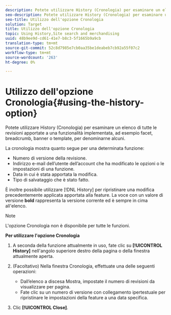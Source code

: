 ```yaml
---
description: Potete utilizzare History (Cronologia) per esaminare un elenco di tutte le revisioni apportate a una funzionalità implementata, ad esempio facet, breadcrumb, banner o template, per denominarne alcuni.
seo-description: Potete utilizzare History (Cronologia) per esaminare un elenco di tutte le revisioni apportate a una funzionalità implementata, ad esempio facet, breadcrumb, banner o template, per denominarne alcuni.
seo-title: Utilizzo dell'opzione Cronologia
solution: Target
title: Utilizzo dell'opzione Cronologia
topic: Using History,Site search and merchandising
uuid: 48b9ee9d-cd61-41e7-b8c3-5f1665b9a9cb
translation-type: tm+mt
source-git-commit: 52c8d7985e7cb0aa35be1deabeb7cb92a55f07c2
workflow-type: tm+mt
source-wordcount: '263'
ht-degree: 0%

---
```



# Utilizzo dell&#39;opzione Cronologia{#using-the-history-option}

Potete utilizzare History (Cronologia) per esaminare un elenco di tutte le revisioni apportate a una funzionalità implementata, ad esempio facet, breadcrumb, banner o template, per denominarne alcuni.

La cronologia mostra quanto segue per una determinata funzione:

* Numero di versione della revisione.
* Indirizzo e-mail dell’utente dell’account che ha modificato le opzioni o le impostazioni di una funzione.
* Data in cui è stata apportata la modifica.
* Tipo di salvataggio che è stato fatto.

È inoltre possibile utilizzare [!DNL History] per ripristinare una modifica precedentemente applicata apportata alla feature. La voce con un valore di versione **bold** rappresenta la versione corrente ed è sempre in cima all&#39;elenco.

>[!NOTE]
>
>L&#39;opzione Cronologia non è disponibile per tutte le funzioni.

**Per utilizzare l&#39;opzione Cronologia**

1. A seconda della funzione attualmente in uso, fate clic su **[!UICONTROL History]** nell&#39;angolo superiore destro della pagina o della finestra attualmente aperta.
1. (Facoltativo) Nella finestra Cronologia, effettuate una delle seguenti operazioni:

   * Dall’elenco a discesa Mostra, impostate il numero di revisioni da visualizzare per pagina.
   * Fate clic su un numero di versione con collegamento ipertestuale per ripristinare le impostazioni della feature a una data specifica.

1. Clic **[!UICONTROL Close]**.
